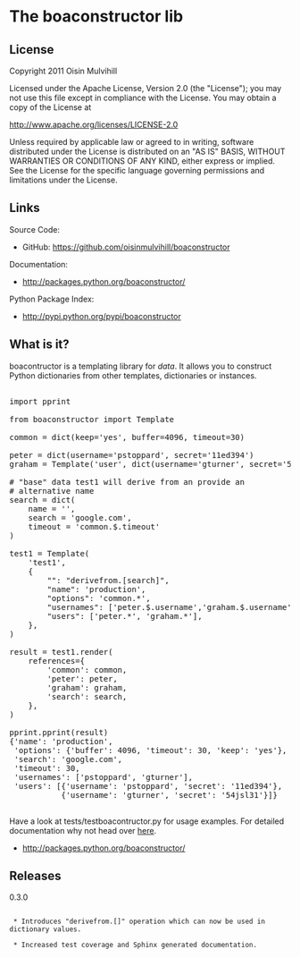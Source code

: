 The boaconstructor lib
======================

License
-------

Copyright 2011 Oisin Mulvihill

Licensed under the Apache License, Version 2.0 (the "License");
you may not use this file except in compliance with the License.
You may obtain a copy of the License at

   http://www.apache.org/licenses/LICENSE-2.0

Unless required by applicable law or agreed to in writing, software
distributed under the License is distributed on an "AS IS" BASIS,
WITHOUT WARRANTIES OR CONDITIONS OF ANY KIND, either express or implied.
See the License for the specific language governing permissions and
limitations under the License.

Links
-----

Source Code:

  * GitHub: <a href="https://github.com/oisinmulvihill/boaconstructor">https://github.com/oisinmulvihill/boaconstructor</a>

Documentation:

  * <a href="http://packages.python.org/boaconstructor">http://packages.python.org/boaconstructor/</a>

Python Package Index:

  * <a href="http://pypi.python.org/pypi/boaconstructor">http://pypi.python.org/pypi/boaconstructor</a>


What is it?
-----------

boacontructor is a templating library for *data*. It allows you to construct
Python dictionaries from other templates, dictionaries or instances.

<pre>

import pprint

from boaconstructor import Template

common = dict(keep='yes', buffer=4096, timeout=30)

peter = dict(username='pstoppard', secret='11ed394')
graham = Template('user', dict(username='gturner', secret='54jsl31'))

# "base" data test1 will derive from an provide an
# alternative name
search = dict(
    name = '<over written in rendered output>',
    search = 'google.com',
    timeout = 'common.$.timeout'
)

test1 = Template(
    'test1',
    {
        "": "derivefrom.[search]",
        "name": 'production',
        "options": 'common.*',
        "usernames": ['peter.$.username','graham.$.username'],
        "users": ['peter.*', 'graham.*'],
    },
)

result = test1.render(
    references={
        'common': common,
        'peter': peter,
        'graham': graham,
        'search': search,
    },
)

pprint.pprint(result)
{'name': 'production',
 'options': {'buffer': 4096, 'timeout': 30, 'keep': 'yes'},
 'search': 'google.com',
 'timeout': 30,
 'usernames': ['pstoppard', 'gturner'],
 'users': [{'username': 'pstoppard', 'secret': '11ed394'},
           {'username': 'gturner', 'secret': '54jsl31'}]}

</pre>

Have a look at tests/testboacontructor.py for usage examples. For detailed
documentation why not head over <a href="http://packages.python.org/boaconstructor">here</a>.

 * <a href="http://packages.python.org/boaconstructor">http://packages.python.org/boaconstructor/</a>


Releases
--------

0.3.0
~~~~~

 * Introduces "derivefrom.[]" operation which can now be used in dictionary values.

 * Increased test coverage and Sphinx generated documentation.
